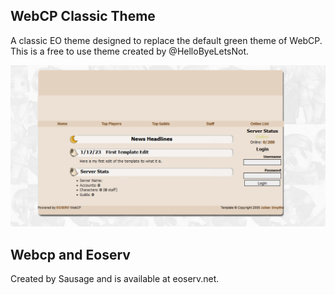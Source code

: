 ## WebCP Classic Theme

A classic EO theme designed to replace the default green theme of WebCP. This is a free to use theme created by @HelloByeLetsNot.

![eotheme](https://github.com/HelloByeLetsNot/Webcp-Classic-Eo-Theme/blob/main/1711742446653.png)


## Webcp and Eoserv 
Created by Sausage and is available at eoserv.net.